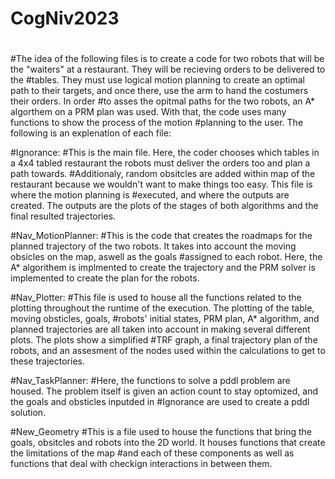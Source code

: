 # CogNiv2023
#
#The idea of the following files is to create a code for two robots that will be the "waiters" at a restaurant.  They will be recieving orders to be delivered to the #tables.  They must use logical motion planning to create an optimal path to their targets, and once there, use the arm to hand the costumers their orders.  In order #to asses the opitmal paths for the two robots, an A* algorthem on a PRM plan was used.  With that, the code uses many functions to show the process of the motion #planning to the user.  The following is an explenation of each file:

#Ignorance:
#This is the main file.  Here, the coder chooses which tables in a 4x4 tabled restaurant the robots must deliver the orders too and plan a path towards.  #Additionaly, random obsitcles are added within map of the restaurant because we wouldn't want to make things too easy.  This file is where the motion planning is #executed, and where the outputs are created.  The outputs are the plots of the stages of both algorithms and the final resulted trajectories.

#Nav_MotionPlanner:
#This is the code that creates the roadmaps for the planned trajectory of the two robots. It takes into account the moving obsicles on the map, aswell as the goals #assigned to each robot.  Here, the A* algorithem is implmented to create the trajectory and the PRM solver is implemented to create the plan for the robots.

#Nav_Plotter:
#This file is used to house all the functions related to the plotting throughout the runtime of the execution.  The plotting of the table, moving obsticles, goals, #robots' initial states, PRM plan, A* algorithm, and planned trajectories are all taken into account in making several different plots.  The plots show a simplified #TRF graph, a final trajectory plan of the robots, and an assesment of the nodes used within the calculations to get to these trajectories.

#Nav_TaskPlanner:
#Here, the functions to solve a pddl problem are housed.  The problem itself is given an action count to stay optomized, and the goals and obsticles inputded in #Ignorance are used to create a pddl solution.

#New_Geometry
#This is a file used to house the functions that bring the goals, obsitcles and robots into the 2D world.  It houses functions that create the limitations of the map #and each of these components as well as functions that deal with checkign interactions in between them.  
